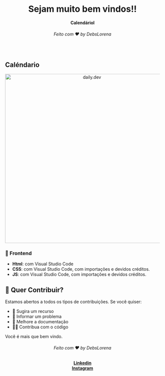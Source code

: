 <div align="center">
  <h1>Sejam muito bem vindos!!</h1>
  <strong>Calendáriol</strong>
  <h6>Feito com ❤️ by DebsLorena</h6>
</div>
<br>


## Caléndario

<div align="center">
    <img src="./relogio - print.PNG" alt="daily.dev" width="550">
</div>


### 🎨 Frontend

*  **Html**: com Visual Studio Code 
*  **CSS**: com Visual Studio Code, com importações e devidos créditos.
*  **JS**: com Visual Studio Code, com importações e devidos créditos.


## 🙌 Quer Contribuir?

Estamos abertos a todos os tipos de contribuições. Se você quiser:
* 🤔 Sugira um recurso
* 🐛 Informar um problema
* 📖 Melhore a documentação
* 👨‍💻 Contribua com o código

Você é mais que bem vindo. 


<div align="center">
    <h6>Feito com ❤️ by DebsLorena</h6>
    <a href="https://www.linkedin.com/in/loredebs/"><strong>Linkedin</strong></a></br>
    <a href="https://www.instagram.com/debslorena/"><strong>Instagram</strong></a>
</div>
